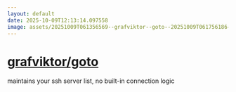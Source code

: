 ```yaml
---
layout: default
date: 2025-10-09T12:13:14.097558
image: assets/20251009T061356569--grafviktor--goto--20251009T061756186--cropped.png
---
```


# [grafviktor/goto](https://github.com/grafviktor/goto)

maintains your ssh server list, no built-in connection logic
